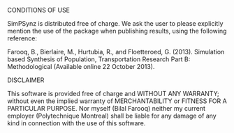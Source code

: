 CONDITIONS OF USE

SimPSynz is distributed free of charge. We ask the user to please explicitly mention the use of the package when publishing results, using the following reference:

Farooq, B., Bierlaire, M., Hurtubia, R., and Floetteroed, G. (2013). Simulation based Synthesis of Population, Transportation Research Part B: Methodological (Available online 22 October 2013).

DISCLAIMER

This software is provided free of charge and WITHOUT ANY WARRANTY; without even the implied warranty of MERCHANTABILITY or FITNESS FOR A PARTICULAR PURPOSE. Nor myself (Bilal Farooq) neither my current employer (Polytechnique Montreal) shall be liable for any damage of any kind in connection with the use of this software.